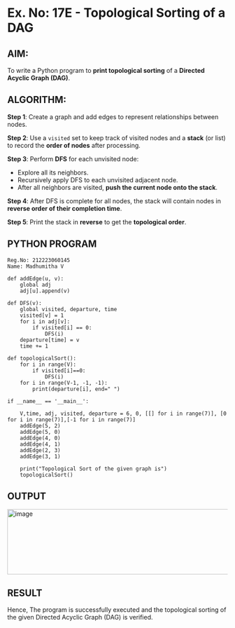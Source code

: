 # Ex. No: 17E - Topological Sorting of a DAG

## AIM:
To write a Python program to **print topological sorting** of a **Directed Acyclic Graph (DAG)**.

## ALGORITHM:

**Step 1**: Create a graph and add edges to represent relationships between nodes.

**Step 2**: Use a `visited` set to keep track of visited nodes and a **stack** (or list) to record the **order of nodes** after processing.

**Step 3**: Perform **DFS** for each unvisited node:
- Explore all its neighbors.
- Recursively apply DFS to each unvisited adjacent node.
- After all neighbors are visited, **push the current node onto the stack**.

**Step 4**: After DFS is complete for all nodes, the stack will contain nodes in **reverse order of their completion time**.

**Step 5**: Print the stack in **reverse** to get the **topological order**.

## PYTHON PROGRAM

```
Reg.No: 212223060145
Name: Madhumitha V

def addEdge(u, v):
	global adj
	adj[u].append(v)

def DFS(v):
	global visited, departure, time
	visited[v] = 1
	for i in adj[v]:
		if visited[i] == 0:
			DFS(i)
	departure[time] = v
	time += 1

def topologicalSort():
    for i in range(V):
        if visited[i]==0:
            DFS(i)
    for i in range(V-1, -1, -1):
        print(departure[i], end=" ")

if __name__ == '__main__':

	V,time, adj, visited, departure = 6, 0, [[] for i in range(7)], [0 for i in range(7)],[-1 for i in range(7)]
	addEdge(5, 2)
	addEdge(5, 0)
	addEdge(4, 0)
	addEdge(4, 1)
	addEdge(2, 3)
	addEdge(3, 1)

	print("Topological Sort of the given graph is")
	topologicalSort()

```

## OUTPUT

<img width="764" height="149" alt="image" src="https://github.com/user-attachments/assets/c53084a0-fad6-41a6-81d2-19d0daf70808" />

## RESULT
Hence, The program is successfully executed and the topological sorting of the given Directed Acyclic Graph (DAG) is verified.

